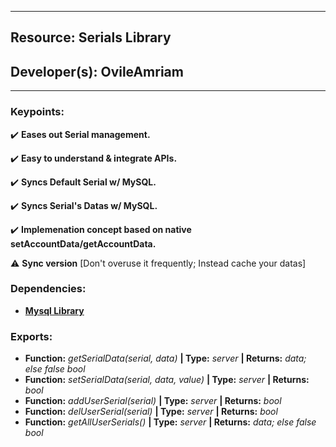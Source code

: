 ***
## Resource: Serials Library
## Developer(s): OvileAmriam
***

### Keypoints:
  :heavy_check_mark: **Eases out Serial management.**

  :heavy_check_mark: **Easy to understand & integrate APIs.**

  :heavy_check_mark: **Syncs Default Serial w/ MySQL.**

  :heavy_check_mark: **Syncs Serial's Datas w/ MySQL.**

  :heavy_check_mark: **Implemenation concept based on native setAccountData/getAccountData.**

  :warning: **Sync version** [Don't overuse it frequently; Instead cache your datas]

### Dependencies:
  - **[Mysql Library](https://github.com/OvileAmriam/MTA-Mysql_Library)**

### Exports:
  - **Function:** _getSerialData(serial, data)_ **| Type:** _server_ **| Returns:** _data; else false bool_
  - **Function:** _setSerialData(serial, data, value)_ **| Type:** _server_ **| Returns:** _bool_
  - **Function:** _addUserSerial(serial)_ **| Type:** _server_ **| Returns:** _bool_
  - **Function:** _delUserSerial(serial)_ **| Type:** _server_ **| Returns:** _bool_
  - **Function:** _getAllUserSerials()_ **| Type:** _server_ **| Returns:** _data; else false bool_
